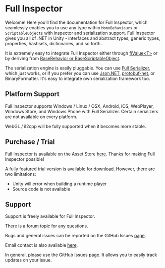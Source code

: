 # Full Inspector

Welcome! Here you’ll find the documentation for Full Inspector, which seamlessly enables you to use any type within `MonoBehaviours` or `ScriptableObjects` with inspector and serialization support. Full Inspector gives you all of .NET in Unity - interfaces and abstract types, generic types, properties, hashsets, dictionaries, and so forth.


It is extremely easy to integrate Full Inspector either through [fiValue&lt;T&gt;](#docs/fivalue) or by deriving from [BaseBehavior or BaseScriptableObject](#docs/usage?working_guide).

The serialization engine is easily pluggable. You can use  [Full Serializer](https://github.com/jacobdufault/fullserializer), which just works, or if you prefer you can use [Json.NET](http://james.newtonking.com/json), [protobuf-net](https://code.google.com/p/protobuf-net/), or BinaryFormatter. It's easy to integrate own serialization framework too.

## Platform Support

Full Inspector supports Windows / Linux / OSX, Android, iOS, WebPlayer, Windows Store, and Windows Phone with Full Serializer. Certain serializers are not available on every platform.

WebGL / il2cpp will be fully supported when it becomes more stable.

## Purchase / Trial

Full Inspector is available on the Asset Store [here](http://u3d.as/6tu). Thanks for making Full Inspector possible!

A fully featured trial version is available for [download](http://goo.gl/bVnoyv). However, there are two limitations:

- Unity will error when building a runtime player
- Source code is not available

## Support

Support is freely available for Full Inspector.

There is a [forum topic](http://forum.unity3d.com/threads/full-inspector-inspector-and-serialization-for-structs-dicts-generics-interfaces.224270/) for any questions.

Bugs and general issues can be reported on the GitHub Issues [page](https://github.com/jacobdufault/fullinspector/issues?state=open).

Email contact is also available [here](http://www.google.com/recaptcha/mailhide/d?k=01zBpheh_eHn6xmVehOAEEQg==&c=Zj84NxJm0F1O9SHggdd6IScjVdOYgJXQHp3k-4lsTYw4TU2pY1GcYldoeMNRif2b).

In general, please use the GitHub Issues page. It allows you to easily track updates on your issue.
